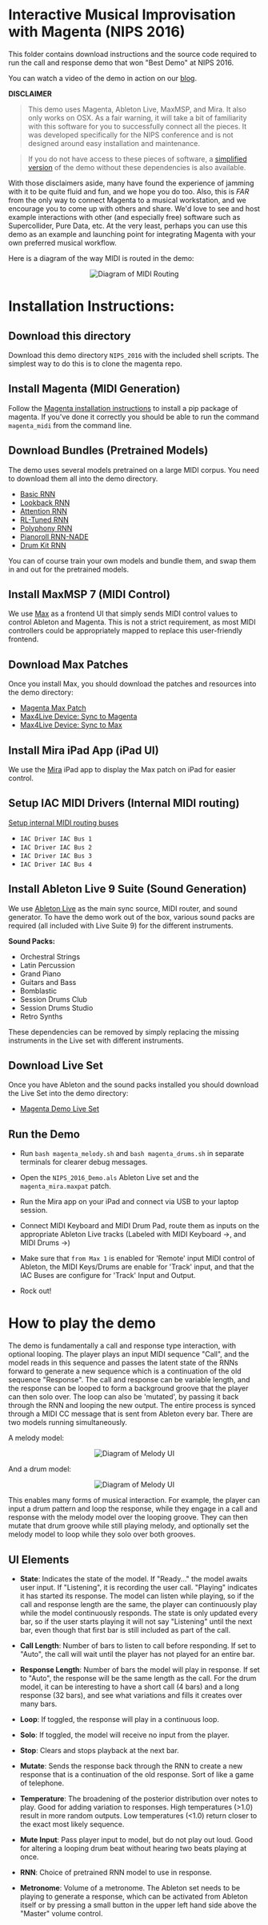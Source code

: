 # Interactive Musical Improvisation with Magenta (NIPS 2016)

This folder contains download instructions and the source code required to run the call and response demo that won "Best Demo" at NIPS 2016.

You can watch a video of the demo in action on our
[blog](https://magenta.tensorflow.org/2016/12/16/nips-demo/).

__DISCLAIMER__
> This demo uses Magenta, Ableton Live, MaxMSP, and Mira. It also only works on OSX. As a fair warning, it will take a bit of familiarity with this software for you to successfully connect all the pieces. It was developed specifically for the NIPS conference and is not designed around easy installation and maintenance.

> If you do not have access to these pieces of software, a
[simplified version](/magenta/interfaces/midi) of the demo without these
dependencies is also available.

With those disclaimers aside, many have found the experience of jamming with it to be quite fluid and fun, and we hope you do too. Also, this is _FAR_ from the only way to connect Magenta to a musical workstation, and we encourage you to come up with others and share. We'd love to see and host example interactions with other (and especially free) software such as Supercollider, Pure Data, etc. At the very least, perhaps you can use this demo as an example and launching point for integrating Magenta with your own preferred musical workflow.

Here is a diagram of the way MIDI is routed in the demo:

<p align="center">
  <img src="midi_routing.png" alt="Diagram of MIDI Routing"/>
</p>

# Installation Instructions:

## Download this directory

Download this demo directory `NIPS_2016` with the included shell scripts. The simplest way to do this is to clone the magenta repo.


## Install Magenta (MIDI Generation)

Follow the [Magenta installation instructions](https://github.com/tensorflow/magenta) to install a pip package of magenta. If you've done it correctly you should be able to run the command `magenta_midi` from the command line.

## Download Bundles (Pretrained Models)

The demo uses several models pretrained on a large MIDI corpus. You need to download them all into the demo directory.

* [Basic RNN](http://download.magenta.tensorflow.org/models/basic_rnn.mag)
* [Lookback RNN](http://download.magenta.tensorflow.org/models/lookback_rnn.mag)
* [Attention RNN](http://download.magenta.tensorflow.org/models/attention_rnn.mag)
* [RL-Tuned RNN](http://download.magenta.tensorflow.org/models/rl_rnn.mag)
* [Polyphony RNN](http://download.magenta.tensorflow.org/models/polyphony_rnn.mag)
* [Pianoroll RNN-NADE](http://download.magenta.tensorflow.org/models/pianoroll_rnn_nade.mag)
* [Drum Kit RNN](http://download.magenta.tensorflow.org/models/drum_kit_rnn.mag)

You can of course train your own models and bundle them, and swap them in and out for the pretrained models.

## Install MaxMSP 7 (MIDI Control)

We use [Max](https://cycling74.com/) as a frontend UI that simply sends MIDI control values to control Ableton and Magenta. This is not a strict requirement, as most MIDI controllers could be appropriately mapped to replace this user-friendly frontend.

## Download Max Patches

Once you install Max, you should download the patches and resources into the demo directory:

* [Magenta Max Patch](http://download.magenta.tensorflow.org/demos/NIPS_2016/magenta_mira.maxpat)
* [Max4Live Device: Sync to Magenta](http://download.magenta.tensorflow.org/demos/NIPS_2016/SyncCallAndResponse.amxd)
* [Max4Live Device: Sync to Max](http://download.magenta.tensorflow.org/demos/NIPS_2016/SyncCallAndResponseToMax.amxd)


## Install Mira iPad App (iPad UI)

We use the [Mira](https://cycling74.com/products/mira/#.WFIIdKIrJE4) iPad app to display the Max patch on iPad for easier control.

## Setup IAC MIDI Drivers (Internal MIDI routing)

[Setup internal MIDI routing buses](https://help.ableton.com/hc/en-us/articles/209774225-Using-virtual-MIDI-buses-in-Live)
* `IAC Driver IAC Bus 1`
* `IAC Driver IAC Bus 2`
* `IAC Driver IAC Bus 3`
* `IAC Driver IAC Bus 4`

## Install Ableton Live 9 Suite (Sound Generation)

We use [Ableton Live](https://www.ableton.com) as the main sync source, MIDI router, and sound generator. To have the demo work out of the box, various sound packs are required (all included with Live Suite 9) for the different instruments.

__Sound Packs:__
* Orchestral Strings
* Latin Percussion
* Grand Piano
* Guitars and Bass
* Bomblastic
* Session Drums Club
* Session Drums Studio
* Retro Synths

These dependencies can be removed by simply replacing the missing instruments in the Live set with different instruments.

## Download Live Set

Once you have Ableton and the sound packs installed you should download the Live Set into the demo directory:

* [Magenta Demo Live Set](http://download.magenta.tensorflow.org/demos/NIPS_2016/NIPS_2016_Demo.als)


## Run the Demo

* Run `bash magenta_melody.sh` and `bash magenta_drums.sh` in separate terminals for clearer debug messages.

* Open the `NIPS_2016_Demo.als` Ableton Live set and the `magenta_mira.maxpat` patch.

* Run the Mira app on your iPad and connect via USB to your laptop session.

* Connect MIDI Keyboard and MIDI Drum Pad, route them as inputs on the appropriate Ableton Live tracks (Labeled with MIDI Keyboard ->, and MIDI Drums ->)

* Make sure that `from Max 1` is enabled for 'Remote' input MIDI control of Ableton, the MIDI Keys/Drums are enable for 'Track' input, and that the IAC Buses are configure for 'Track' Input and Output.

* Rock out!

# How to play the demo

The demo is fundamentally a call and response type interaction, with optional looping. The player plays an input MIDI sequence "Call", and the model reads in this sequence and passes the latent state of the RNNs forward to generate a new sequence which is a continuation of the old sequence "Response". The call and response can be variable length, and the response can be looped to form a background groove that the player can then solo over. The loop can also be 'mutated', by passing it back through the RNN and looping the new output. The entire process is synced through a MIDI CC message that is sent from Ableton every bar. There are two models running simultaneously.

A melody model:

<p align="center">
  <img src="melody_layout.png" alt="Diagram of Melody UI"/>
</p>

And a drum model:

<p align="center">
  <img src="drums_layout.png" alt="Diagram of Melody UI"/>
</p>

This enables many forms of musical interaction. For example, the player can input a drum pattern and loop the response, while they engage in a call and response with the melody model over the looping groove. They can then mutate that drum groove while still playing melody, and optionally set the melody model to loop while they solo over both grooves.

## UI Elements

* __State__: Indicates the state of the model. If "Ready..." the model awaits user input. If "Listening", it is recording the user call. "Playing" indicates it has started its response. The model can listen while playing, so if the call and response length are the same, the player can continuously play while the model continuously responds. The state is only updated every bar, so if the user starts playing it will not say "Listening" until the next bar, even though that first bar is still included as part of the call.

* __Call Length__: Number of bars to listen to call before responding. If set to "Auto", the call will wait until the player has not played for an entire bar.

* __Response Length__: Number of bars the model will play in response. If set to "Auto", the response will be the same length as the call. For the drum model, it can be interesting to have a short call (4 bars) and a long response (32 bars), and see what variations and fills it creates over many bars.

* __Loop__: If toggled, the response will play in a continuous loop.

* __Solo__: If toggled, the model will receive no input from the player.

* __Stop__: Clears and stops playback at the next bar.

* __Mutate__: Sends the response back through the RNN to create a new response that is a continuation of the old response. Sort of like a game of telephone.

* __Temperature__: The broadening of the posterior distribution over notes to play. Good for adding variation to responses. High temperatures (>1.0) result in more random outputs. Low temperatures (<1.0) return closer to the exact most likely sequence.

* __Mute Input__: Pass player input to model, but do not play out loud. Good for altering a looping drum beat without hearing two beats playing at once.

* __RNN__: Choice of pretrained RNN model to use in response.

* __Metronome__: Volume of a metronome. The Ableton set needs to be playing to generate a response, which can be activated from Ableton itself or by pressing a small button in the upper left hand side above the "Master" volume control.

